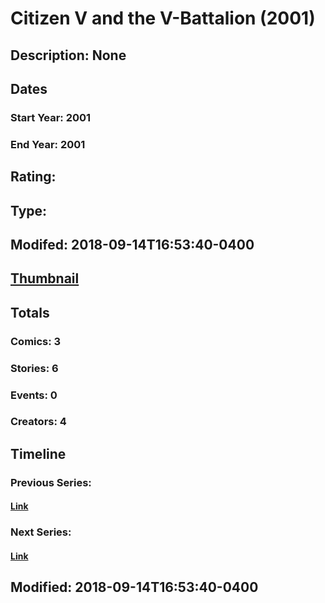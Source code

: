 # Citizen V and the V-Battalion (2001)
## Description: None
## Dates
### Start Year: 2001
### End Year: 2001
## Rating: 
## Type: 
## Modifed: 2018-09-14T16:53:40-0400
## [Thumbnail](http://i.annihil.us/u/prod/marvel/i/mg/f/80/5b9c1fca936af.jpg)
## Totals
### Comics: 3
### Stories: 6
### Events: 0
### Creators: 4
## Timeline
### Previous Series: 
#### [Link]()
### Next Series: 
#### [Link]()
## Modified: 2018-09-14T16:53:40-0400